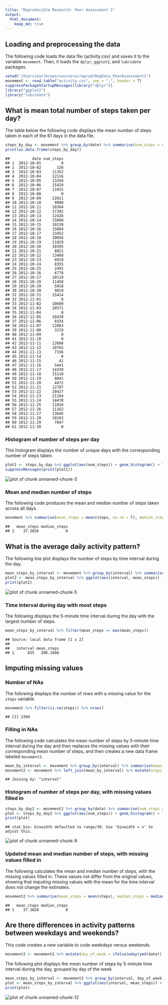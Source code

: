 ```yaml
---
title: "Reproducible Research: Peer Assessment 1"
output: 
  html_document:
    keep_md: true
---
```



## Loading and preprocessing the data
The following code loads the data file (activity.csv) and saves it to the variable `movement`. Then, it loads the `dplyr`, `ggplot2`, and `lubridate` packages.

```r
setwd("/Users/earlbrown/coursera/reprod/RepData_PeerAssessment1")
movement <- read.table("activity.csv", sep = ",", header = T)
suppressPackageStartupMessages(library("dplyr"))
library("ggplot2")
library("lubridate")
```



## What is mean total number of steps taken per day?
The table below the following code displays the mean number of steps taken in each of the 61 days in the data file.

```r
steps_by_day <- movement %>% group_by(date) %>% summarise(num_steps = sum(steps, na.rm = T))
print(as.data.frame(steps_by_day))
```

```
##          date num_steps
## 1  2012-10-01         0
## 2  2012-10-02       126
## 3  2012-10-03     11352
## 4  2012-10-04     12116
## 5  2012-10-05     13294
## 6  2012-10-06     15420
## 7  2012-10-07     11015
## 8  2012-10-08         0
## 9  2012-10-09     12811
## 10 2012-10-10      9900
## 11 2012-10-11     10304
## 12 2012-10-12     17382
## 13 2012-10-13     12426
## 14 2012-10-14     15098
## 15 2012-10-15     10139
## 16 2012-10-16     15084
## 17 2012-10-17     13452
## 18 2012-10-18     10056
## 19 2012-10-19     11829
## 20 2012-10-20     10395
## 21 2012-10-21      8821
## 22 2012-10-22     13460
## 23 2012-10-23      8918
## 24 2012-10-24      8355
## 25 2012-10-25      2492
## 26 2012-10-26      6778
## 27 2012-10-27     10119
## 28 2012-10-28     11458
## 29 2012-10-29      5018
## 30 2012-10-30      9819
## 31 2012-10-31     15414
## 32 2012-11-01         0
## 33 2012-11-02     10600
## 34 2012-11-03     10571
## 35 2012-11-04         0
## 36 2012-11-05     10439
## 37 2012-11-06      8334
## 38 2012-11-07     12883
## 39 2012-11-08      3219
## 40 2012-11-09         0
## 41 2012-11-10         0
## 42 2012-11-11     12608
## 43 2012-11-12     10765
## 44 2012-11-13      7336
## 45 2012-11-14         0
## 46 2012-11-15        41
## 47 2012-11-16      5441
## 48 2012-11-17     14339
## 49 2012-11-18     15110
## 50 2012-11-19      8841
## 51 2012-11-20      4472
## 52 2012-11-21     12787
## 53 2012-11-22     20427
## 54 2012-11-23     21194
## 55 2012-11-24     14478
## 56 2012-11-25     11834
## 57 2012-11-26     11162
## 58 2012-11-27     13646
## 59 2012-11-28     10183
## 60 2012-11-29      7047
## 61 2012-11-30         0
```

### Histogram of number of steps per day
This histogram displays the number of unique days with the corresponding number of steps taken.

```r
plot1 <- steps_by_day %>% ggplot(aes(num_steps)) + geom_histogram() + labs(title = "Histogram of steps in a day", x = "Number of steps") + theme_bw()
suppressMessages(print(plot1))
```

![plot of chunk unnamed-chunk-3](figure/unnamed-chunk-3-1.png) 

### Mean and median number of steps
The following code produces the mean and median number of steps taken across all days.

```r
movement %>% summarise(mean_steps = mean(steps, na.rm = T), median_steps = median(steps, na.rm = T)) %>% print()
```

```
##   mean_steps median_steps
## 1    37.3826            0
```



## What is the average daily activity pattern?
The following line plot displays the number of steps by time interval during the day.

```r
mean_steps_by_interval <- movement %>% group_by(interval) %>% summarise(mean_steps = mean(steps, na.rm = T))
plot2 <- mean_steps_by_interval %>% ggplot(aes(interval, mean_steps)) + geom_line() + theme_bw() + ggtitle("Mean steps by time interval") + xlab("Time interval") + ylab("Mean steps")
print(plot2)
```

![plot of chunk unnamed-chunk-5](figure/unnamed-chunk-5-1.png) 

### Time interval during day with most steps
The following displays the 5-minute time interval during the day with the largest number of steps.

```r
mean_steps_by_interval %>% filter(mean_steps == max(mean_steps))
```

```
## Source: local data frame [1 x 2]
## 
##   interval mean_steps
## 1      835   206.1698
```



## Imputing missing values

### Number of NAs
The following displays the number of rows with a missing value for the `steps` variable.

```r
movement %>% filter(is.na(steps)) %>% nrow()
```

```
## [1] 2304
```

### Filling in NAs
The following code calculates the mean number of steps by 5-minute time interval during the day and then replaces the missing values with their corresponding mean number of steps, and then creates a new data frame labeled `movement2`.

```r
mean_by_interval <- movement %>% group_by(interval) %>% summarise(mean_steps = mean(steps, na.rm = T))
movement2 <- movement %>% left_join(mean_by_interval) %>% mutate(steps = ifelse(is.na(steps), mean_steps, steps)) %>% select(steps, date, interval)
```

```
## Joining by: "interval"
```

### Histogram of number of steps per day, with missing values filled in

```r
steps_by_day2 <- movement2 %>% group_by(date) %>% summarise(num_steps = sum(steps))
plot <- steps_by_day2 %>% ggplot(aes(num_steps)) + geom_histogram() + labs(title = "Histogram of steps in a day, with NAs filled in", x = "Number of steps") + theme_bw()
print(plot)
```

```
## stat_bin: binwidth defaulted to range/30. Use 'binwidth = x' to adjust this.
```

![plot of chunk unnamed-chunk-9](figure/unnamed-chunk-9-1.png) 

### Updated mean and median number of steps, with missing values filled in
The following calculates the mean and median number of steps, with the missing values filled in. These values not differ from the original values, showing that imputing missing values with the mean for the time interval does not change the estimates.

```r
movement2 %>% summarise(mean_steps = mean(steps), median_steps = median(steps)) %>% print()
```

```
##   mean_steps median_steps
## 1    37.3826            0
```



## Are there differences in activity patterns between weekdays and weekends?
This code creates a new variable to code weekdays versus weekends.

```r
movement2 <- movement2 %>% mutate(day_of_week = ifelse(wday(ymd(date)) %in% c(1, 7), "weekend", "weekday"))
```

The following plot displays the mean number of steps by 5-minute time interval during the day, grouped by day of the week

```r
mean_steps_by_interval <- movement2 %>% group_by(interval, day_of_week) %>% summarise(mean_steps = mean(steps, na.rm = F))
plot <- mean_steps_by_interval %>% ggplot(aes(interval, mean_steps)) + geom_line() + theme_bw() + ggtitle("Mean steps by time interval, grouped by day of week") + xlab("Time interval") + ylab("Mean steps") + facet_wrap(~ day_of_week, nrow = 2)
print(plot)
```

![plot of chunk unnamed-chunk-12](figure/unnamed-chunk-12-1.png) 
